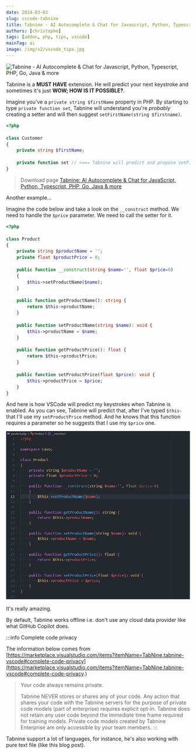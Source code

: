 ```yaml
---
date: 2024-03-02
slug: vscode-tabnine
title: Tabnine - AI Autocomplete & Chat for Javascript, Python, Typescript, PHP, Go, Java & more
authors: [christophe]
tags: [addon, php, tips, vscode]
mainTag: ai
image: /img/v2/vscode_tips.jpg
---
```

![Tabnine - AI Autocomplete & Chat for Javascript, Python, Typescript, PHP, Go, Java & more](/img/v2/vscode_tips.jpg)

Tabnine is a **MUST HAVE** extension. He will predict your next keystroke and sometimes it's just **WOW; HOW IS IT POSSIBLE?**.

Imagine you've a `private string $firstName` property in PHP. By starting to type `private function set`, Tabnine will understand you're *probably* creating a setter and will then suggest `setFirstName(string $firstname)`.

<Snippet filename="customer.php">

```php
<?php

class Customer
{
    private string $firstName;

    private function set // <=== Tabnine will predict and propose setFirstName(string $firstname)
}
```

</Snippet>

<!-- truncate -->

> Download page [Tabnine: AI Autocomplete & Chat for JavaScript, Python, Typescript, PHP, Go, Java & more](https://marketplace.visualstudio.com/items?itemName=TabNine.tabnine-vscode)

Another example...

Imagine the code below and take a look on the `__construct` method. We need to handle the `$price` parameter. We need to call the setter for it.

<Snippet filename="product.php">

```php
<?php

class Product
{
    private string $productName = '';
    private float $productPrice = 0;

    public function __construct(string $name='', float $price=0)
    {
        $this->setProductName($name);
    }

    public function getProductName(): string {
        return $this->productName;
    }

    public function setProductName(string $name): void {
        $this->productName = $name;
    }

    public function getProductPrice(): float {
        return $this->productPrice;
    }

    public function setProductPrice(float $price): void {
        $this->productPrice = $price;
    }
}
```

</Snippet>

And here is how VSCode will predict my keystrokes when Tabnine is enabled. As you can see, Tabnine will predict that, after I've typed `$this-` that I'll use my `setProductPrice` method. And he knows that this function requires a parameter so he suggests that I use my `$price` one.

![Tabnine is so wow!](./images/tabnine.gif)

It's really amazing.

By default, Tabnine works offline i.e. don't use any cloud data provider like what GitHub Copilot does.

:::info Complete code privacy

The information below comes from [https://marketplace.visualstudio.com/items?itemName=TabNine.tabnine-vscode#complete-code-privacy](https://marketplace.visualstudio.com/items?itemName=TabNine.tabnine-vscode#complete-code-privacy.)

> Your code always remains private.
>
> Tabnine NEVER stores or shares any of your code. Any action that shares your code with the Tabnine servers for the purpose of private code models (part of enterprise) requires explicit opt-in. Tabnine does not retain any user code beyond the immediate time frame required for training models. Private code models created by Tabnine Enterprise are only accessible by your team members.
:::

Tabnine support a lot of languages, for instance, he's also working with pure text file (like this blog post).
